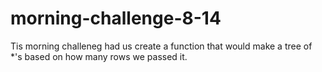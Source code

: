 # morning-challenge-8-14

Tis morning challeneg had us create a function that would make a tree of *'s based on how many rows we passed it.
